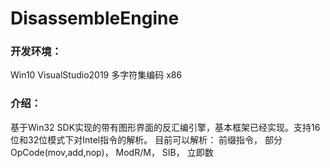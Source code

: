 # DisassembleEngine
  
### 开发环境：

Win10  VisualStudio2019  多字符集编码   x86
  
### 介绍：
  基于Win32 SDK实现的带有图形界面的反汇编引擎，基本框架已经实现。支持16位和32位模式下对Intel指令的解析。
    目前可以解析：
        前缀指令，
        部分OpCode(mov,add,nop)，
        ModR/M，
        SIB，
        立即数
